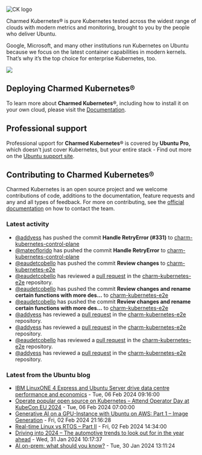 ![CK logo](https://assets.ubuntu.com/v1/451d4cf4-Charmed+Kubernetes_RGB_onWhite_2022.svg)

Charmed Kubernetes® is pure Kubernetes tested across the widest range of clouds with modern metrics and monitoring, brought to you by the people who deliver Ubuntu.

Google, Microsoft, and many other institutions run Kubernetes on Ubuntu because we focus on the latest container capabilities in modern kernels. That’s why it’s the top choice for enterprise Kubernetes, too.

![](https://assets.ubuntu.com/v1/843c77b6-juju-at-a-glace.svg)

## Deploying Charmed Kubernetes®

To learn more about **Charmed Kubernetes**®, including how to install it on your own cloud, please visit the [Documentation][docs].

## Professional support

Professional upport for **Charmed Kubernetes**® is covered by **Ubuntu Pro**, which doesn't just cover Kubernetes, but your entire stack - Find out more on the [Ubuntu support site](https://ubuntu.com/support).

## Contributing to Charmed Kubernetes®

Charmed Kubernetes is an open source project and we welcome contributions of code, additions to the documentation, feature requests and any and all types of feedback. For more on contributing, see the [official documentation][get-in-touch] on how to contact the team.

<!-- LINKS -->
[docs]: https://ubuntu.com/kubernetes/docs
[get-in-touch]: https://ubuntu.com/kubernetes/docs/get-in-touch

### Latest activity

<!-- activity starts -->
 - [@addyess](https://github.com/addyess) has pushed the commit **Handle RetryError (#331)** to [charm-kubernetes-control-plane](https://github.com/charmed-kubernetes/charm-kubernetes-control-plane)
 - [@mateoflorido](https://github.com/mateoflorido) has pushed the commit **Handle RetryError** to [charm-kubernetes-control-plane](https://github.com/charmed-kubernetes/charm-kubernetes-control-plane)
 - [@eaudetcobello](https://github.com/eaudetcobello) has pushed the commit **Review changes** to [charm-kubernetes-e2e](https://github.com/charmed-kubernetes/charm-kubernetes-e2e)
 - [@eaudetcobello](https://github.com/eaudetcobello) has reviewed a [pull request](https://github.com/charmed-kubernetes/charm-kubernetes-e2e/pull/32) in the [charm-kubernetes-e2e](https://github.com/charmed-kubernetes/charm-kubernetes-e2e) repository.
 - [@eaudetcobello](https://github.com/eaudetcobello) has pushed the commit **Review changes and rename certain functions with more des...** to [charm-kubernetes-e2e](https://github.com/charmed-kubernetes/charm-kubernetes-e2e)
 - [@eaudetcobello](https://github.com/eaudetcobello) has pushed the commit **Review changes and rename certain functions with more des...** to [charm-kubernetes-e2e](https://github.com/charmed-kubernetes/charm-kubernetes-e2e)
 - [@addyess](https://github.com/addyess) has reviewed a [pull request](https://github.com/charmed-kubernetes/charm-kubernetes-e2e/pull/32) in the [charm-kubernetes-e2e](https://github.com/charmed-kubernetes/charm-kubernetes-e2e) repository.
 - [@addyess](https://github.com/addyess) has reviewed a [pull request](https://github.com/charmed-kubernetes/charm-kubernetes-e2e/pull/32) in the [charm-kubernetes-e2e](https://github.com/charmed-kubernetes/charm-kubernetes-e2e) repository.
 - [@eaudetcobello](https://github.com/eaudetcobello) has reviewed a [pull request](https://github.com/charmed-kubernetes/charm-kubernetes-e2e/pull/32) in the [charm-kubernetes-e2e](https://github.com/charmed-kubernetes/charm-kubernetes-e2e) repository.
 - [@addyess](https://github.com/addyess) has reviewed a [pull request](https://github.com/charmed-kubernetes/charm-kubernetes-e2e/pull/32) in the [charm-kubernetes-e2e](https://github.com/charmed-kubernetes/charm-kubernetes-e2e) repository.
<!-- activity ends -->

<!-- roadmap starts -->

<!-- roadmap ends -->

### Latest from the Ubuntu blog

<!-- blog starts -->
* [IBM LinuxONE 4 Express and Ubuntu Server drive data centre performance and economics](https://ubuntu.com//blog/ibm-linuxone-4-express-and-ubuntu-server-drive-data-centre-performance-and-economics) - Tue, 06 Feb 2024 09:16:00 
* [Operate popular open source on Kubernetes – Attend Operator Day at KubeCon EU 2024](https://ubuntu.com//blog/operate-popular-open-source-on-kubernetes-attend-operator-day-at-kubecon-eu-2024) - Tue, 06 Feb 2024 07:00:00 
* [Generative AI on a GPU-Instance with Ubuntu on AWS: Part 1 &#8211; Image Generation](https://ubuntu.com//blog/genai-on-ubuntu-on-aws-image-generation) - Fri, 02 Feb 2024 21:16:28 
* [Real-time Linux vs RTOS &#8211; Part II](https://ubuntu.com//blog/real-time-linux-vs-rtos-2) - Fri, 02 Feb 2024 14:34:00 
* [Driving into 2024 – The automotive trends to look out for in the year ahead](https://ubuntu.com//blog/driving-into-2024-the-automotive-trends-to-look-out-for-in-the-year-ahead) - Wed, 31 Jan 2024 10:17:37 
* [AI on-prem: what should you know?](https://ubuntu.com//blog/ai-on-prem) - Tue, 30 Jan 2024 13:11:24 
<!-- blog ends -->
